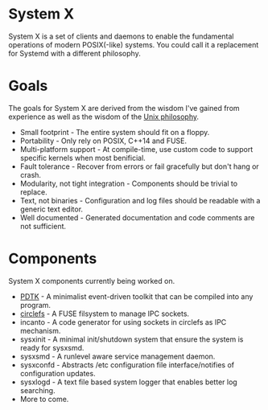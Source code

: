 # System X
System X is a set of clients and daemons to enable the fundamental operations of modern POSIX(-like) systems.  You could call it a replacement for Systemd with a different philosophy.

# Goals
The goals for System X are derived from the wisdom I've gained from experience as well as the wisdom of the [Unix philosophy](https://en.wikipedia.org/wiki/Unix_philosophy).

* Small footprint - The entire system should fit on a floppy.
* Portability - Only rely on POSIX, C++14 and FUSE.
* Multi-platform support - At compile-time, use custom code to support specific kernels when most benificial.
* Fault tolerance - Recover from errors or fail gracefully but don't hang or crash.
* Modularity, not tight integration - Components should be trivial to replace.
* Text, not binaries - Configuration and log files should be readable with a generic text editor.
* Well documented - Generated documentation and code comments are not sufficient.

# Components
System X components currently being worked on.
* [PDTK](https://github.com/GravisZro/pdtk) - A minimalist event-driven toolkit that can be compiled into any program.
* [circlefs](https://github.com/GravisZro/circlefs) - A FUSE filsystem to manage IPC sockets.
* incanto - A code generator for using sockets in circlefs as IPC mechanism.
* sysxinit - A minimal init/shutdown system that ensure the system is ready for sysxsmd.
* sysxsmd - A runlevel aware service management daemon.
* sysxconfd - Abstracts /etc configuration file interface/notifies of configuration updates.
* sysxlogd - A text file based system logger that enables better log searching.
* More to come.
